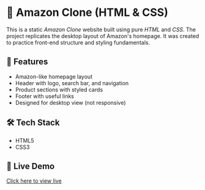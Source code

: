# 🛒 Amazon Clone (HTML & CSS)

This is a static *Amazon Clone* website built using pure *HTML* and *CSS*. The project replicates the desktop layout of Amazon's homepage. It was created to practice front-end structure and styling fundamentals.

## 📌 Features
- Amazon-like homepage layout
- Header with logo, search bar, and navigation
- Product sections with styled cards
- Footer with useful links
- Designed for desktop view (not responsive)

## 🛠️ Tech Stack
- HTML5
- CSS3



## 🚀 Live Demo
[Click here to view live](https://SAMEERMAKWANA74.github.io/Amazon-Clone/) <!-- Replace with your GitHub Pages link if available -->

